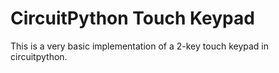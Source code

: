 # CircuitPython Touch Keypad
This is a very basic implementation of a 2-key touch keypad in circuitpython. 
